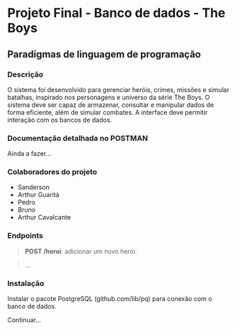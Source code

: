 # Projeto Final - Banco de dados - The Boys

## Paradigmas de linguagem de programação

### Descrição

O sistema foi desenvolvido para gerenciar heróis, crimes, missões e simular batalhas, inspirado nos personagens e universo da série The Boys. O sistema deve ser capaz de armazenar, consultar e manipular dados de forma eficiente, além de simular combates. A interface deve permitir interação com os bancos de dados.

### Documentação detalhada no POSTMAN

Ainda a fazer...

### Colaboradores do projeto

- Sanderson
- Arthur Guaritá
- Pedro
- Bruno
- Arthur Cavalcante

### Endpoints

> **POST /heroi**: adicionar um novo herói.

> ...

### Instalação

Instalar o pacote PostgreSQL (github.com/lib/pq) para conexão com o banco de dados.

Continuar...

